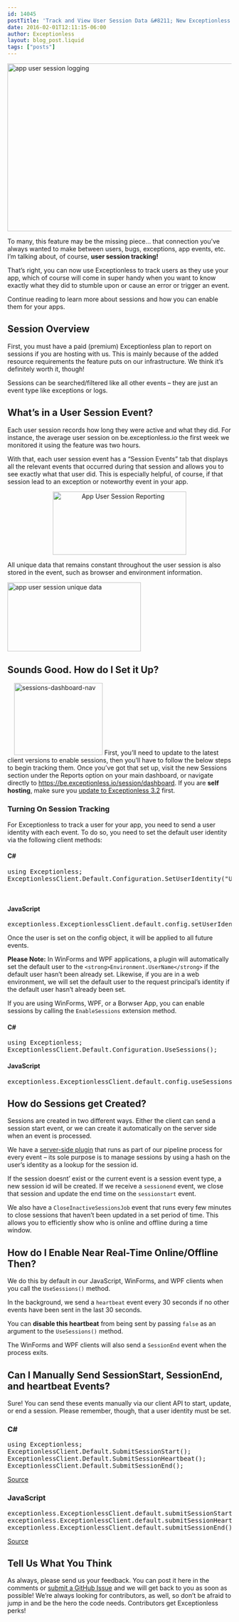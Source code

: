 ```yaml
---
id: 14045
postTitle: 'Track and View User Session Data &#8211; New Exceptionless Feature!'
date: 2016-02-01T12:11:15-06:00
author: Exceptionless
layout: blog_post.liquid
tags: ["posts"]
---
```

<img loading="lazy" class="aligncenter size-large wp-image-14055" src="http://exceptionless.com/assets/sessions-dashboard-header2-1024x411.png" alt="app user session logging" width="940" height="377" data-id="14055" srcset="https://exceptionless.com/assets/sessions-dashboard-header2-1024x411.png 1024w, https://exceptionless.com/assets/sessions-dashboard-header2-300x120.png 300w, https://exceptionless.com/assets/sessions-dashboard-header2-768x308.png 768w, https://exceptionless.com/assets/sessions-dashboard-header2.png 1824w" sizes="(max-width: 940px) 100vw, 940px" />

To many, this feature may be the missing piece&#8230; that connection you&#8217;ve always wanted to make between users, bugs, exceptions, app events, etc. I&#8217;m talking about, of course, **user session tracking!**

That&#8217;s right, you can now use Exceptionless to track users as they use your app, which of course will come in super handy when you want to know exactly what they did to stumble upon or cause an error or trigger an event.

Continue reading to learn more about sessions and how you can enable them for your apps.

<!--more-->

## Session Overview

First, you must have a paid (premium) Exceptionless plan to report on sessions if you are hosting with us. This is mainly because of the added resource requirements the feature puts on our infrastructure. We think it&#8217;s definitely worth it, though!

Sessions can be searched/filtered like all other events &#8211; they are just an event type like exceptions or logs.

## What&#8217;s in a User Session Event?

Each user session records how long they were active and what they did. For instance, the average user session on be.exceptionless.io the first week we monitored it using the feature was two hours.

With that, each user session event has a &#8220;Session Events&#8221; tab that displays all the relevant events that occurred during that session and allows you to see exactly what that user did. This is especially helpful, of course, if that session lead to an exception or noteworthy event in your app.

<p style="text-align: center;">
  <a href="http://exceptionless.com/assets/sessions-event-tab-user-footsteps.jpg" rel="attachment wp-att-14046"><img loading="lazy" class="aligncenter size-medium wp-image-14046" src="http://exceptionless.com/assets/sessions-event-tab-user-footsteps-300x142.jpg" alt="App User Session Reporting" width="300" height="142" data-id="14046" srcset="https://exceptionless.com/assets/sessions-event-tab-user-footsteps-300x142.jpg 300w, https://exceptionless.com/assets/sessions-event-tab-user-footsteps-768x364.jpg 768w, https://exceptionless.com/assets/sessions-event-tab-user-footsteps.jpg 815w" sizes="(max-width: 300px) 100vw, 300px" /></a>
</p>

<p style="text-align: left;">
  All unique data that remains constant throughout the user session is also stored in the event, such as browser and environment information.
</p>

<p style="text-align: left;">
  <a href="http://exceptionless.com/assets/sessions-unique-user-data.jpg" rel="attachment wp-att-14047"><img loading="lazy" class="aligncenter size-medium wp-image-14047" src="http://exceptionless.com/assets/sessions-unique-user-data-300x155.jpg" alt="app user session unique data" width="300" height="155" data-id="14047" srcset="https://exceptionless.com/assets/sessions-unique-user-data-300x155.jpg 300w, https://exceptionless.com/assets/sessions-unique-user-data-768x398.jpg 768w, https://exceptionless.com/assets/sessions-unique-user-data.jpg 801w" sizes="(max-width: 300px) 100vw, 300px" /></a>
</p>

<h2 style="text-align: left;">
  Sounds Good. How do I Set it Up?
</h2>

<img loading="lazy" class="alignright size-full wp-image-14057" style="margin-left: 15px;" src="http://exceptionless.com/assets/sessions-dashboard-nav.jpg" alt="sessions-dashboard-nav" width="199" height="162" data-id="14057" /> First, you&#8217;ll need to update to the latest client versions to enable sessions, then you&#8217;ll have to follow the below steps to begin tracking them. Once you&#8217;ve got that set up, visit the new Sessions section under the Reports option on your main dashboard, or navigate directly to https://be.exceptionless.io/session/dashboard. If you are **self hosting**, make sure you <a href="http://exceptionless.com/new-releases-for-all-the-codes-exceptionless-3-2/" target="_blank">update to Exceptionless 3.2</a> first.

### Turning On Session Tracking

For Exceptionless to track a user for your app, you need to send a user identity with each event. To do so, you need to set the default user identity via the following client methods:

#### C#

<pre class="brush: csharp; title: ; notranslate" title="">using Exceptionless;
ExceptionlessClient.Default.Configuration.SetUserIdentity("UNIQUE_ID_OR_EMAIL_ADDRESS", "Display Name");</pre>

&nbsp;

#### JavaScript

<pre class="brush: jscript; title: ; notranslate" title="">exceptionless.ExceptionlessClient.default.config.setUserIdentity('UNIQUE_ID_OR_EMAIL_ADDRESS', 'Display Name');</pre>

Once the user is set on the config object, it will be applied to all future events.

**Please Note:** In WinForms and WPF applications, a plugin will automatically set the default user to the `<strong>Environment.UserName</strong>` if the default user hasn&#8217;t been already set. Likewise, if you are in a web environment, we will set the default user to the request principal&#8217;s identity if the default user hasn&#8217;t already been set.

If you are using WinForms, WPF, or a Borwser App, you can enable sessions by calling the `EnableSessions` extension method.

#### C#

<pre class="brush: csharp; title: ; notranslate" title="">using Exceptionless;
ExceptionlessClient.Default.Configuration.UseSessions();</pre>

#### JavaScript

<pre class="brush: jscript; title: ; notranslate" title="">exceptionless.ExceptionlessClient.default.config.useSessions();</pre>

## How do Sessions get Created?

Sessions are created in two different ways. Either the client can send a session start event, or we can create it automatically on the server side when an event is processed.

We have a <a href="https://github.com/exceptionless/Exceptionless/blob/master/Source/Core/Plugins/EventProcessor/Default/70_AutoSessionPlugin.cs#L29" target="_blank">server-side plugin</a> that runs as part of our pipeline process for every event &#8211; its sole purpose is to manage sessions by using a hash on the user&#8217;s identity as a lookup for the session id.

If the session doesnt&#8217; exist or the current event is a session event type, a new session id will be created. If we receive a `sessionend` event, we close that session and update the end time on the `sessionstart` event.

We also have a `CloseInactiveSessionsJob` event that runs every few minutes to close sessions that haven&#8217;t been updated in a set period of time. This allows you to efficiently show who is online and offline during a time window.

## How do I Enable Near Real-Time Online/Offline Then?

We do this by default in our JavaScript, WinForms, and WPF clients when you call the `UseSessions()` method.

In the background, we send a `heartbeat` event every 30 seconds if no other events have been sent in the last 30 seconds.

You can **disable this heartbeat** from being sent by passing `false` as an argument to the `UseSessions()` method.

The WinForms and WPF clients will also send a `SessionEnd` event when the process exits.

## Can I Manually Send SessionStart, SessionEnd, and heartbeat Events?

Sure! You can send these events manually via our client API to start, update, or end a session. Please remember, though, that a user identity must be set.

### C#

<pre class="brush: csharp; title: ; notranslate" title="">using Exceptionless;
ExceptionlessClient.Default.SubmitSessionStart();
ExceptionlessClient.Default.SubmitSessionHeartbeat();
ExceptionlessClient.Default.SubmitSessionEnd();</pre>

<a href="https://github.com/exceptionless/Exceptionless.Net/blob/master/Source/Shared/Extensions/ClientExtensions.cs#L159-L205" target="_blank">Source</a>

### JavaScript

<pre class="brush: jscript; title: ; notranslate" title="">exceptionless.ExceptionlessClient.default.submitSessionStart();
exceptionless.ExceptionlessClient.default.submitSessionHeartbeat();
exceptionless.ExceptionlessClient.default.submitSessionEnd();</pre>

<a href="https://github.com/exceptionless/Exceptionless.JavaScript/blob/master/src/ExceptionlessClient.ts#L96-L118" target="_blank">Source</a>

## Tell Us What You Think

As always, please send us your feedback. You can post it here in the comments or <a href="https://github.com/exceptionless" target="_blank">submit a GitHub Issue</a> and we will get back to you as soon as possible! We&#8217;re always looking for contributors, as well, so don&#8217;t be afraid to jump in and be the hero the code needs. Contributors get Exceptionless perks!
